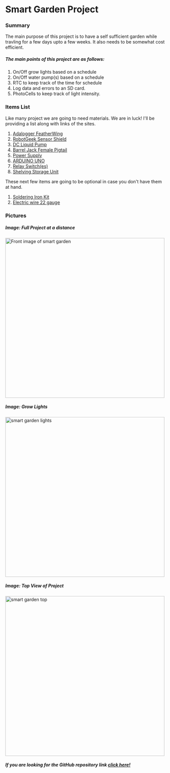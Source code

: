 # Smart Garden Project

### Summary

The main purpose of this project is to have a self sufficient garden while travling for a few days upto a few weeks. It also needs to be somewhat cost efficient.

##### The main points of this project are as follows:

1. On/Off grow lights based on a schedule
2. On/Off water pump(s) based on a schedule
3. RTC to keep track of the time for schedule
4. Log data and errors to an SD card.
5. PhotoCells to keep track of light intensity.


### Items List

Like many project we are going to need materials. We are in luck!
I'll be providing a list along with links of the sites.

1. [Adalogger FeatherWing](https://www.adafruit.com/product/2922)
2. [RobotGeek Sensor Shield](https://www.robotgeek.com/robotgeek-sensor-shield)
3. [DC Liquid Pump](https://www.robotgeek.com/large-liquid-pump)
4. [Barrel Jack Female Pigtail](https://www.robotgeek.com/store/p/6612-Barrel-Jack-Female-Pigtail-Lead-2-1-5-5mm.aspx)
5. [Power Supply](https://www.robotgeek.com/p/power-supply-12vdc-5a.aspx)
6. [ARDUINO UNO](https://store.arduino.cc/usa/arduino-uno-rev3)
7. [Relay Switch(es)](https://www.amazon.com/dp/B06XHJ2PBJ/?coliid=I3RDTUQO5M74UB&colid=FP9L4KYYU2YC&psc=1&ref_=lv_ov_lig_dp_it)
8. [Shelving Storage Unit](https://www.amazon.com/dp/B01LWP8AL2/?coliid=I1757JK5ZZFCIM&colid=FP9L4KYYU2YC&psc=1&ref_=lv_ov_lig_dp_it)

These next few items are going to be optional in case you don't have them at hand.

1. [Soldering Iron Kit](https://www.amazon.com/dp/B01MR65RJD/?coliid=I15JW967TNOG03&colid=FP9L4KYYU2YC&psc=0&ref_=lv_ov_lig_dp_it)
2. [Electric wire 22 gauge](https://www.amazon.com/dp/B01LH1FR6M/?coliid=I1L6P5OPUK0WC3&colid=FP9L4KYYU2YC&psc=1&ref_=lv_ov_lig_dp_it)

### Pictures

#####  Image: Full Project at a distance
<p><img src="http://carlossantosdev.me/images/smart_garden_front.jpg" alt="Front image of smart garden" width="500" height="500"></p>

#####  Image: Grow Lights
<p><img src="http://carlossantosdev.me/images/smart_garden_lights.jpg=500x500" alt="smart garden lights" width="500" height="500"></p>

#####  Image: Top View of Project
<p><img src="http://carlossantosdev.me/images/smart_garden_top.jpg=500x500" alt="smart garden top" width="500" height="500"></p>



##### If you are looking for the GitHub repository link [click here!](https://github.com/carlkid1499/carlkid1499.github.io)



